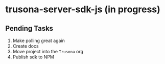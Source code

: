 # trusona-server-sdk-js (in progress)

## Pending Tasks

1. Make polling great again
2. Create docs
3. Move project into the `Trusona` org
4. Publish sdk to NPM